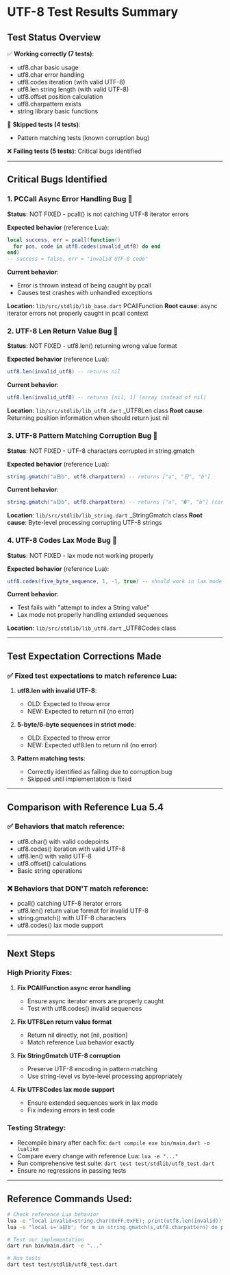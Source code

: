 # UTF-8 Test Results Summary

## Test Status Overview

✅ **Working correctly (7 tests)**:
- utf8.char basic usage
- utf8.char error handling
- utf8.codes iteration (with valid UTF-8)
- utf8.len string length (with valid UTF-8)
- utf8.offset position calculation
- utf8.charpattern exists
- string library basic functions

🔄 **Skipped tests (4 tests)**:
- Pattern matching tests (known corruption bug)

❌ **Failing tests (5 tests)**: Critical bugs identified

---

## Critical Bugs Identified

### 1. PCCall Async Error Handling Bug 🚨
**Status**: NOT FIXED - pcall() is not catching UTF-8 iterator errors

**Expected behavior** (reference Lua):
```lua
local success, err = pcall(function()
  for pos, code in utf8.codes(invalid_utf8) do end
end)
-- success = false, err = "invalid UTF-8 code"
```

**Current behavior**:
- Error is thrown instead of being caught by pcall
- Causes test crashes with unhandled exceptions

**Location**: `lib/src/stdlib/lib_base.dart` PCAllFunction
**Root cause**: async iterator errors not properly caught in pcall context

### 2. UTF-8 Len Return Value Bug 🚨
**Status**: NOT FIXED - utf8.len() returning wrong value format

**Expected behavior** (reference Lua):
```lua
utf8.len(invalid_utf8) -- returns nil
```

**Current behavior**:
```lua
utf8.len(invalid_utf8) -- returns [nil, 1] (array instead of nil)
```

**Location**: `lib/src/stdlib/lib_utf8.dart` _UTF8Len class
**Root cause**: Returning position information when should return just nil

### 3. UTF-8 Pattern Matching Corruption Bug 🚨
**Status**: NOT FIXED - UTF-8 characters corrupted in string.gmatch

**Expected behavior** (reference Lua):
```lua
string.gmatch("a日b", utf8.charpattern) -- returns ["a", "日", "b"]
```

**Current behavior**:
```lua
string.gmatch("a日b", utf8.charpattern) -- returns ["a", "�", "b"] (corruption)
```

**Location**: `lib/src/stdlib/lib_string.dart` _StringGmatch class
**Root cause**: Byte-level processing corrupting UTF-8 strings

### 4. UTF-8 Codes Lax Mode Bug 🚨
**Status**: NOT FIXED - lax mode not working properly

**Expected behavior** (reference Lua):
```lua
utf8.codes(five_byte_sequence, 1, -1, true) -- should work in lax mode
```

**Current behavior**:
- Test fails with "attempt to index a String value"
- Lax mode not properly handling extended sequences

**Location**: `lib/src/stdlib/lib_utf8.dart` _UTF8Codes class

---

## Test Expectation Corrections Made

### ✅ Fixed test expectations to match reference Lua:

1. **utf8.len with invalid UTF-8**:
   - OLD: Expected to throw error
   - NEW: Expected to return nil (no error)

2. **5-byte/6-byte sequences in strict mode**:
   - OLD: Expected to throw error
   - NEW: Expected utf8.len to return nil (no error)

3. **Pattern matching tests**:
   - Correctly identified as failing due to corruption bug
   - Skipped until implementation is fixed

---

## Comparison with Reference Lua 5.4

### ✅ Behaviors that match reference:
- utf8.char() with valid codepoints
- utf8.codes() iteration with valid UTF-8
- utf8.len() with valid UTF-8
- utf8.offset() calculations
- Basic string operations

### ❌ Behaviors that DON'T match reference:
- pcall() catching UTF-8 iterator errors
- utf8.len() return value format for invalid UTF-8
- string.gmatch() with UTF-8 characters
- utf8.codes() lax mode support

---

## Next Steps

### High Priority Fixes:

1. **Fix PCAllFunction async error handling**
   - Ensure async iterator errors are properly caught
   - Test with utf8.codes() invalid sequences

2. **Fix UTF8Len return value format**
   - Return nil directly, not [nil, position]
   - Match reference Lua behavior exactly

3. **Fix StringGmatch UTF-8 corruption**
   - Preserve UTF-8 encoding in pattern matching
   - Use string-level vs byte-level processing appropriately

4. **Fix UTF8Codes lax mode support**
   - Ensure extended sequences work in lax mode
   - Fix indexing errors in test code

### Testing Strategy:
- Recompile binary after each fix: `dart compile exe bin/main.dart -o lualike`
- Compare every change with reference Lua: `lua -e "..."`
- Run comprehensive test suite: `dart test test/stdlib/utf8_test.dart`
- Ensure no regressions in passing tests

---

## Reference Commands Used:

```bash
# Check reference Lua behavior
lua -e "local invalid=string.char(0xFF,0xFE); print(utf8.len(invalid))"
lua -e "local s='a日b'; for m in string.gmatch(s,utf8.charpattern) do print(m) end"

# Test our implementation
dart run bin/main.dart -e "..."

# Run tests
dart test test/stdlib/utf8_test.dart
```